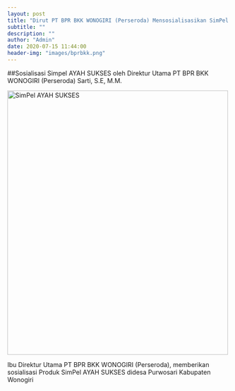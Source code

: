 ```yaml
---
layout: post
title: "Dirut PT BPR BKK WONOGIRI (Perseroda) Mensosialisasikan SimPel AYAH SUKSES."
subtitle: ""
description: ""
author: "Admin"
date: 2020-07-15 11:44:00
header-img: "images/bprbkk.png"
---
```

##Sosialisasi Simpel AYAH SUKSES oleh Direktur Utama PT BPR BKK WONOGIRI (Perseroda) Sarti, S.E, M.M.

<img src="images/Simpel.jpg" alt="SimPel AYAH SUKSES" width="500" height="600">

Ibu Direktur Utama PT BPR BKK WONOGIRI (Perseroda), memberikan sosialisasi Produk SimPel AYAH SUKSES didesa Purwosari Kabupaten Wonogiri






